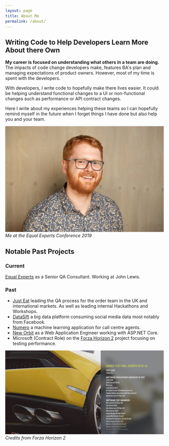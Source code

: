 ```yaml
---
layout: page
title: About Me
permalink: /about/
---
```

## Writing Code to Help Developers Learn More About there Own

__My career is focused on understanding what others in a team are doing.__ The impacts
of code change developers make, features BA's plan and managing expectations of product
owners. However, most of my time is spent with the developers.

With developers, I write code to hopefully make there lives easier. It could be helping
understand functional changes to a UI or non-functional changes such as performance or
API contract changes.

Here I write about my experiences helping these teams so I can hopefully
remind myself in the future when I forget things I have done but
also help you and your team.

![Me at the Equal Experts Conference 2019](/assets/img/2019/05/DSC_1122.jpg)
_Me at the Equal Experts Conference 2019_

## Notable Past Projects

### Current

[Equal Experts](https://www.equalexperts.com/) as a Senior QA Consultant.
Working at John Lewis.

### Past

  * [Just Eat](https://www.just-eat.co.uk/) leading the QA process for the order team 
  in the UK and international markets. As well as leading internal Hackathons and Workshops.
  * [DataSift](http://datasift.com) a big data platform consuming social media data
  most notably from Facebook.
  * [Numero](http://www.thisisnumero.com) a machine learning application
  for call centre agents.
  * [New Orbit](https://www.neworbit.co.uk) as a Web Application Engineer
  working with ASP.NET Core.
  * Microsoft (Contract Role) on the [Forza Horizon 2](http://www.forzamotorsport.net/en-us/games/fh2) project focusing on testing performance.
  

![Credits from Forza Horizon 2](/assets/img/2015/06/10320914_10152286990287251_1792010311105007939_o.jpg)
_Credits from Forza Horizon 2_
